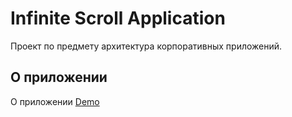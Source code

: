 # Infinite Scroll Application

Проект по предмету архитектура корпоративных приложений.

## О приложении

О приложении
[Demo](https://github.com/newlinefu/Infinite-Scroll-Application/blob/master/demo/demo.mp4)
